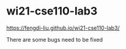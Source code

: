 # wi21-cse110-lab3
https://fengdi-liu.github.io/wi21-cse110-lab3/

There are some bugs need to be fixed
